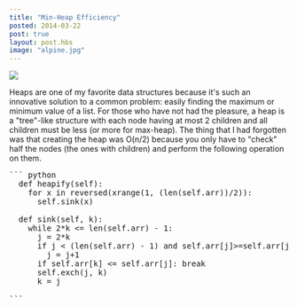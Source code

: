```yaml
---
title: "Min-Heap Efficiency"
posted: 2014-03-22
post: true
layout: post.hbs
image: "alpine.jpg"
---
```

![](http://upload.wikimedia.org/wikipedia/commons/6/69/Min-heap.png)

Heaps are one of my favorite data structures because it's such an innovative solution to a common problem: easily finding the maximum or minimum value of a list. For those who have not had the pleasure, a heap is a "tree"-like structure with each node having at most 2 children and all children must be less (or more for max-heap). The thing that I had forgotten was that creating the heap was O(n/2) because you only have to "check" half the nodes (the ones with children) and perform the following operation on them.

<pre>
``` python
  def heapify(self):
    for x in reversed(xrange(1, (len(self.arr))/2)):
      self.sink(x)
      
  def sink(self, k):
    while 2*k <= len(self.arr) - 1:
      j = 2*k
      if j < (len(self.arr) - 1) and self.arr[j]>=self.arr[j+1]: 
        j = j+1
      if self.arr[k] <= self.arr[j]: break
      self.exch(j, k)
      k = j

```
</pre>

